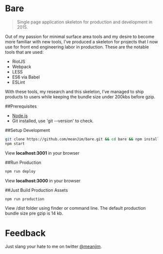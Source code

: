 # Bare
> Single page application skeleton for production and development in 2015.

Out of my passion for minimal surface area tools and my desire to become more familiar with new tools, I’ve produced a skeleton for projects that I now use for front end engineering labor in production. These are the notable tools that are used:

* RiotJS
* Webpack
* LESS
* ES6 via Babel
* ESLint

With these tools, my research and this skeleton, I’ve managed to ship products to users while keeping the bundle size under 200kbs before gzip.

##Prerequisites
* [Node.js](http://nodejs.org/)
* Git installed, use 'git --version' to check.

##Setup Development
```sh
git clone https://github.com/meanJim/bare.git && cd bare && npm install
npm start
```

View **localhost:3001** in your browser

##Run Production
```sh
npm run deploy
```

View **localhost:3000** in your browser

##Just Build Production Assets
```sh
npm run production
```

View /dist folder using finder or command line. The default production bundle size pre gzip is 14 kb.

# Feedback
Just slang your hate to me on twitter [@meanjim](https://www.twitter.com/meanjim).
